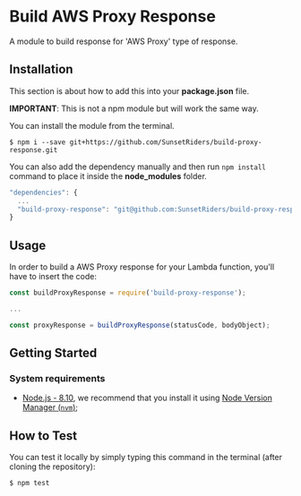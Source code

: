 # Build AWS Proxy Response
A module to build response for 'AWS Proxy' type of response.

## Installation

This section is about how to add this into your **package.json** file.

**IMPORTANT**: This is not a npm module but will work the same way.

You can install the module from the terminal.

```shell-script
$ npm i --save git+https://github.com/SunsetRiders/build-proxy-response.git
```

You can also add the dependency manually and then run ```npm install``` command to place it inside the **node_modules** folder.

```javascript
"dependencies": {
  ...
  "build-proxy-response": "git@github.com:SunsetRiders/build-proxy-response.git"
}
 ```
## Usage

In order to build a AWS Proxy response for your Lambda function, you'll have to insert the code:

```javascript
const buildProxyResponse = require('build-proxy-response');

...

const proxyResponse = buildProxyResponse(statusCode, bodyObject);
```

## Getting Started

### System requirements

  - [Node.js - 8.10](https://nodejs.org/en/), we recommend that you install it using
    [Node Version Manager (`nvm`)](https://github.com/creationix/nvm);

## How to Test

You can test it locally by simply typing this command in the terminal (after cloning the repository):

```shell-script
$ npm test
```
